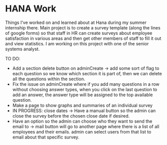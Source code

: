 # HANA Work
Things I've worked on and learned about at Hana during my summer internship there.
Main project is to create a survey template (along the lines of google forms) so that staff in HR can create surveys about employee satisfaction in various areas and then get other members of staff to fill it out and view statistics. I am working on this project with one of the senior systems analyst.

TO DO:
- Add a section delete button on adminCreate -> add some sort of flag to each question so we know which section it is part of, then we can delete all the questions within the section.
- Fix the issue on adminCreate where if you add many questions in a row without choosing answer types, when you click on the last question to add an answer, the answer type will be assigned to the top available question.
- Make a page to show graphs and summaries of an individual survey
- IN PROGRESS: close dates
		-> Have a manual button so the admin can close the survey before the chosen close date if desired.  
- Have an option so the admin can choose who they want to send the email to -> mail button will go to another page where there is a list of all employees and their emails. admin can select users from that list to email about that specific survey.